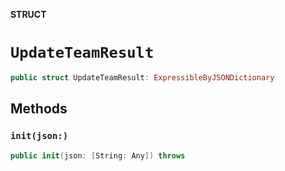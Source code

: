 **STRUCT**

# `UpdateTeamResult`

```swift
public struct UpdateTeamResult: ExpressibleByJSONDictionary
```

## Methods
### `init(json:)`

```swift
public init(json: [String: Any]) throws
```
